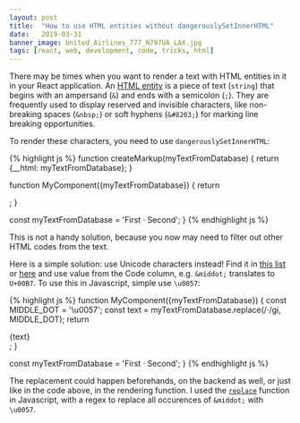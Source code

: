 ```yaml
---
layout: post
title:  "How to use HTML entities without dangerouslySetInnerHTML"
date:   2019-03-31
banner_image: United_Airlines_777_N797UA_LAX.jpg
tags: [react, web, development, code, tricks, html]
---
```


There may be times when you want to render a text with HTML entities in it in your React application. An [HTML entity](https://developer.mozilla.org/en-US/docs/Glossary/Entity) is a piece of text (`string`) that begins with an ampersand (`&`) and ends with a semicolon (`;`). They are frequently used to display reserved and invisible characters, like non-breaking spaces (`&nbsp;`) or soft hyphens (`&#8203;`) for marking line breaking opportunities.
 
 To render these characters, you need to use `dangerouslySetInnerHTML`:
 
 {% highlight js %}
function createMarkup(myTextFromDatabase) {
  return {__html: myTextFromDatabase};
}

function MyComponent({myTextFromDatabase}) {
  return <div dangerouslySetInnerHTML={createMarkup(myTextFromDatabase)} />;
}

const myTextFromDatabase = 'First &middot; Second';
<MyComponent myTextFromDatabase={myTextFromDatabase />}
 {% endhighlight js %}
 
 <!--more-->
 
 This is not a handy solution, because you now may need to filter out other HTML codes from the text. 
 
 Here is a simple solution: use Unicode characters instead! Find it in [this list](https://en.wikipedia.org/wiki/List_of_Unicode_characters) or [here](https://unicode-table.com) and use value from the Code column, e.g. `&middot;` translates to `U+00B7`. To use this in Javascript, simple use `\u0057`:
 
   {% highlight js %}
  function MyComponent({myTextFromDatabase}) {
    const MIDDLE_DOT = '\u0057';
    const text = myTextFromDatabase.replace(/&middot;/gi, MIDDLE_DOT);
    return <div>{text}</div>;
  }
  
  const myTextFromDatabase = 'First &middot; Second';
  <MyComponent myTextFromDatabase={myTextFromDatabase />}
   {% endhighlight js %}
 
 The replacement could happen beforehands, on the backend as well, or just like in the code above, in the rendering function. I used the [`replace`](https://developer.mozilla.org/en-US/docs/Web/JavaScript/Reference/Global_Objects/String/replace) function in Javascript, with a regex to replace all occurences of `&middot;` with `\u0057`.